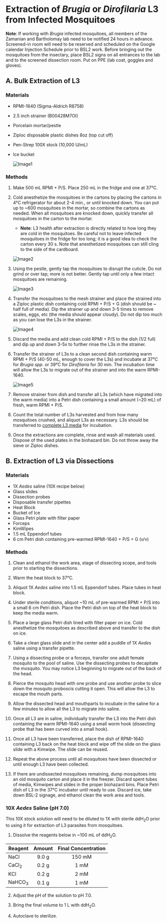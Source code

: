 # Extraction of *Brugia* or *Dirofilaria* L3 from Infected Mosquitoes

**Note**: If working with *Brugia* infected mosquitoes, all members of the Zamanian and Bartholomay lab need to be notified 24 hours in advance. Screened-in room will need to be reserved and scheduled on the Google calendar Injection Schedule prior to BSL2 work. Before bringing out the mosquitoes from the insectary, place BSL2 signs on all entrances to the lab and to the screened dissection room. Put on PPE (lab coat, goggles and gloves).

## A. Bulk Extraction of L3
### Materials
- RPMI-1640 (Sigma-Aldrich R8758)
- 2.5 inch strainer (B00428M7OI)
- Porcelain mortar/pestle
- Ziploc disposable plastic dishes 8oz (top cut off)
- Pen-Strep 100X stock (10,000 U/mL)
- Ice bucket

    ![Image1](img/img1.png)

### Methods
1. Make 500 mL RPMI + P/S. Place 250 mL in the fridge and one at 37°C.

2. Cold anesthetize the mosquitoes in the cartons by placing the cartons in 4°C refrigerator for about 2-4 min., or until knocked down. You can put up to ~600 mosquitoes in the mortar, so combine the cartons as needed. When all mosquitoes are knocked down, quickly transfer all mosquitoes in the carton to the mortar.

    - **Note**: L3 health after extraction is directly related to how long they are cold in the mosquitoes. Be careful not to leave infected mosquitoes in the fridge for too long; it is a good idea to check the carton every 30 s. Note that anesthetized mosquitoes can still cling to the side of the cardboard.

    ![Image2](img/img2.png)

3. Using the pestle, gently tap the mosquitoes to disrupt the cuticle. Do not grind or over tap; more is not better. Gently tap until only a few intact mosquitoes are remaining.

    ![Image3](img/img3.png)

4. Transfer the mosquitoes to the mesh strainer and place the strained into a Ziploc plastic dish containing cold RPMI + P/S + G (dish should be ~ half full of media). Dip the strainer up and down 3-5 times to remove scales, eggs, etc (the media should appear cloudy). Do not dip too much as you can lose the L3s in the strainer.

    ![Image4](img/img4.png)

5. Discard the media and add clean cold RPMI + P/S to the dish (1/2 full) and dip up and down 3-5x to further rinse the L3s in the strainer.

6. Transfer the strainer of L3s to a clean second dish containing warm RPMI + P/S (40-50 mL, enough to cover the L3s) and incubate at 37°C for *Brugia spp.* or 39°C for *Dirofilaria* for 30 min. The incubation time will allow the L3s to migrate out of the strainer and into the warm RPMI-1640.

    ![Image5](img/img5.png)

7. Remove strainer from dish and transfer all L3s (which have migrated into the warm media) into a Petri dish containing a small amount (~20 mL) of fresh, warm RPMI + P/S.

8. Count the total number of L3s harvested and from how many mosquitoes crushed, and aliquot L3s as necessary. L3s should be transferred to [complete L3 media](../General_Parasite_Culture/General_Parasite_Culture.md) for incubation.

9. Once the extractions are complete, rinse and wash all materials used. Dispose of the used plates in the biohazard bin. Do not throw away the sieve or Ziploc dishes.

## B. Extraction of L3 via Dissections
### Materials
- 1X *Aedes* saline (10X recipe below)  
- Glass slides  
- Dissection probes  
- Disposable transfer pipettes   
- Heat Block  
- Bucket of Ice  
- Glass Petri plate with filter paper   
- Forceps  
- KimWipes   
- 1.5 mL Eppendorf tubes   
- 6 cm Petri dish containing pre-warmed RPMI-1640 + P/S + G (v/v)

### Methods
1. Clean and ethanol the work area, stage of dissecting scope, and tools prior to starting the dissections.

2. Warm the heat block to 37°C.

3. Aliquot 1X *Aedes* saline into 1.5 mL Eppendorf tubes. Place tubes in heat block.

4. Under sterile conditions, aliquot ~10 mL of pre-warmed RPMI + P/S into a small 6 cm Petri dish. Place the Petri dish on top of the heat block to keep the media warm.

5. Place a large glass Petri dish lined with filter paper on ice. Cold anesthetize the mosquitoes as described above and transfer to the dish on ice.

6. Take a clean glass slide and in the center add a puddle of 1X *Aedes* saline using a transfer pipette.

7. Using a dissecting probe or a forceps, transfer one adult female mosquito to the pool of saline. Use the dissecting probes to decapitate the mosquito. You may notice L3 beginning to migrate out of the back of the head.

8. Pierce the mosquito head with one probe and use another probe to slice down the mosquito proboscis cutting it open. This will allow the L3 to escape the mouth parts.

9. Allow the dissected head and mouthparts to incubate in the saline for a few minutes to allow all the L3 to migrate into saline.

10. Once all L3 are in saline, individually transfer the L3 into the Petri dish containing the warm RPMI-1640 using a small worm hook (dissecting probe that has been curved into a small hook).

11. Once all L3 have been transferred, place the dish of RPMI-1640 containing L3 back on the heat block and wipe off the slide on the glass slide with a Kimwipe. The slide can be reused.

12. Repeat the above process until all mosquitoes have been dissected or until enough L3 have been collected.

13. If there are undissected mosquitoes remaining, dump mosquitoes into an old mosquito carton and place it in the freezer. Discard spent tubes of media, Kimwipes and slides in the proper biohazard bins. Place Petri dish of L3 in the 37°C incubator until ready to use. Discard ice, take down BSL-2 signage, and ethanol clean the work area and tools.

### 10X *Aedes* Saline (pH 7.0)

This 10X stock solution will need to be diluted to 1X with sterile ddH<sub>2</sub>O prior to using it for extraction of L3 parasites from mosquitoes.

1. Dissolve the reagents below in ~100 mL of ddH<sub>2</sub>O.

| Reagent | Amount | Final Concentration |
| ------- | :----: | :-----------------: |
| NaCl | 9.0 g | 150 mM |
| CaCl<sub>2</sub> | 0.2 g | 1 mM |
| KCl | 0.2 g | 2 mM |
| NaHCO<sub>3</sub> | 0.1 g | 1 mM|

2. Adjust the pH of the solution to pH 7.0.

3. Bring the final volume to 1 L with ddH<sub>2</sub>O.

4. Autoclave to sterilize.
